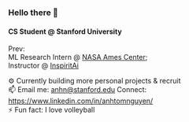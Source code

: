 ### Hello there 👋

#### CS Student @ Stanford University 

Prev: <br>
ML Research Intern @ [NASA Ames Center](https://www.nasa.gov/ames);<br>
Instructor @ [InspiritAi](https://www.inspiritai.com/)

⚙️ Currently building more personal projects & recruit <br>
📫 Email me: anhn@stanford.edu  Connect: https://www.linkedin.com/in/anhtomnguyen/  <br>
⚡️ Fun fact: I love volleyball <br>

